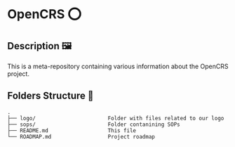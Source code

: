 # OpenCRS ⭕

## Description 🖼️

This is a meta-repository containing various information about the OpenCRS project.

## Folders Structure 📁

```
.
├── logo/                       Folder with files related to our logo
├── sops/                       Folder contanining SOPs
├── README.md                   This file
└── ROADMAP.md                  Project roadmap
```